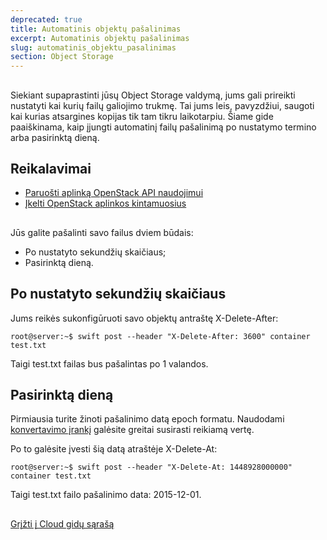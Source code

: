 ```yaml
---
deprecated: true
title: Automatinis objektų pašalinimas
excerpt: Automatinis objektų pašalinimas
slug: automatinis_objektu_pasalinimas
section: Object Storage
---
```



## 
Siekiant supaprastinti jūsų Object Storage valdymą, jums gali prireikti nustatyti kai kurių failų galiojimo trukmę.
Tai jums leis, pavyzdžiui, saugoti kai kurias atsargines kopijas tik tam tikru laikotarpiu.
Šiame gide paaiškinama, kaip įjungti automatinį failų pašalinimą po nustatymo termino arba pasirinktą dieną.


## Reikalavimai

- [Paruošti aplinką OpenStack API naudojimui]({legacy}1851)
- [Įkelti OpenStack aplinkos kintamuosius]({legacy}1852)




## 
Jūs galite pašalinti savo failus dviem būdais:

- Po nustatyto sekundžių skaičiaus;
- Pasirinktą dieną.




## Po nustatyto sekundžių skaičiaus
Jums reikės sukonfigūruoti savo objektų antraštę X-Delete-After:


```
root@server:~$ swift post --header "X-Delete-After: 3600" container test.txt
```


Taigi test.txt failas bus pašalintas po 1 valandos.


## Pasirinktą dieną
Pirmiausia turite žinoti pašalinimo datą epoch formatu.
Naudodami [konvertavimo įrankį](http://www.epochconverter.com/) galėsite greitai susirasti reikiamą vertę.

Po to galėsite įvesti šią datą atraštėje X-Delete-At:


```
root@server:~$ swift post --header "X-Delete-At: 1448928000000" container test.txt
```


Taigi test.txt failo pašalinimo data: 2015-12-01.


## 
[Grįžti į Cloud gidų sąrašą]({legacy}1785)


